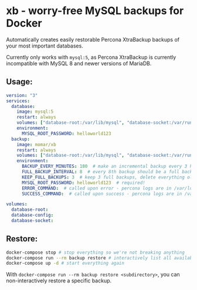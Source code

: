 # xb - worry-free MySQL backups for Docker

Automatically creates easily restorable Percona XtraBackup backups of your most important databases.

Currently only works with `mysql:5`, as Percona XtraBackup is currently incompatible with MySQL 8 and newer versions of MariaDB.

## Usage:
```yaml
version: "3"
services:
  database:
    image: mysql:5
    restart: always
    volumes: ["database-root:/var/lib/mysql", "database-socket:/var/run/mysqld", "database-config:/etc/mysql"]
    environment:
      MYSQL_ROOT_PASSWORD: helloworld123
  backup:
    image: momar/xb
    restart: always
    volumes: ["database-root:/var/lib/mysql", "database-socket:/var/run/mysqld", "database-config:/etc/mysql", "./database:/backup"]
    environment:
      BACKUP_EVERY_MINUTES: 180  # make an incremental backup every 3 hours minutes
      FULL_BACKUP_INTERVAL: 8  # every 8th backup should be a full backup (= every 24 hours)
      KEEP_FULL_BACKUPS: 3  # keep 3 full backups, delete everything older than that (= 2-3 days)
      MYSQL_ROOT_PASSWORD: helloworld123  # required!
      ERROR_COMMAND:  # called upon error - percona logs are in /var/log/xtrabackup.log
      SUCCESS_COMMAND:  # called upon success - percona logs are in /var/log/xtrabackup.log

volumes:
  database-root:
  database-config:
  database-socket:
```

## Restore:
```bash
docker-compose stop # stop everything so we're not breaking anything
docker-compose run --rm backup restore # interactively list all available backups & restore one of them
docker-compose up -d # start everything again
```

With `docker-compose run --rm backup restore <subdirectory>`, you can non-interactively restore a specific backup.

